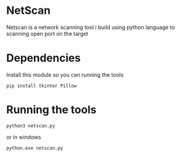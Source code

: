 # NetScan
Netscan is a network scanning tool i build using python language to scanning open port on the target
# Dependencies
Install this module so you can running the tools
```
pip install tkinter Pillow
```
# Running the tools
```
python3 netscan.py
```
or in windows
```
python.exe netscan.py
```
